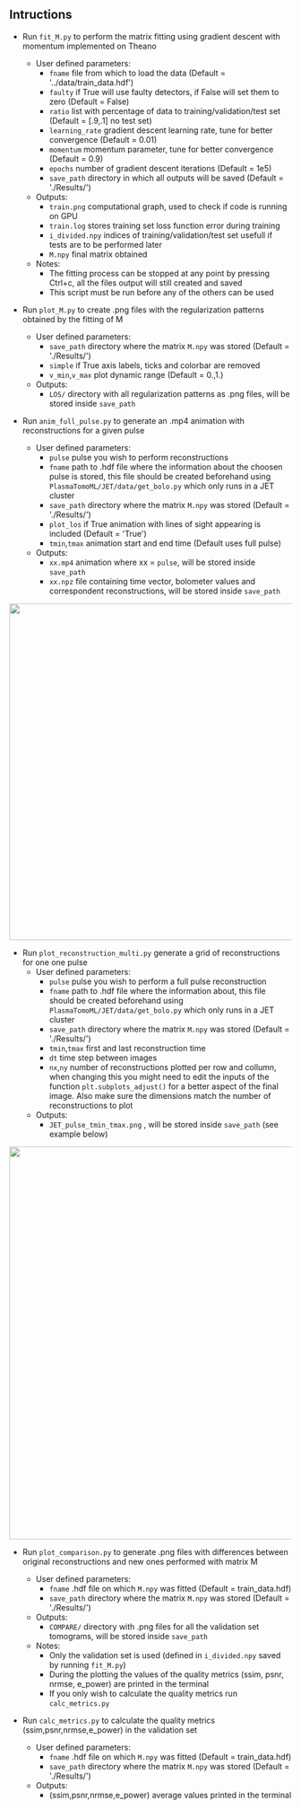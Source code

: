## Intructions

- Run `fit_M.py` to perform the matrix fitting using gradient descent with momentum implemented on Theano
  - User defined parameters:
    - `fname` file from which to load the data (Default = '../data/train_data.hdf')
    - `faulty` if True will use faulty detectors, if False will set them to zero (Default = False)
    - `ratio` list with percentage of data to training/validation/test set (Default = [.9,.1] no test set)
    - `learning_rate` gradient descent learning rate, tune for better convergence (Default = 0.01)
    - `momentum` momentum parameter, tune for better convergence (Default = 0.9)
    - `epochs` number of gradient descent iterations (Default = 1e5)
    - `save_path` directory in which all outputs will be saved (Default = './Results/')
  - Outputs:
    - `train.png` computational graph, used to check if code is running on GPU
    - `train.log` stores training set loss function error during training
    - `i_divided.npy` indices of training/validation/test set usefull if tests are to be performed later
    - `M.npy` final matrix obtained
  - Notes:
    - The fitting process can be stopped at any point by pressing Ctrl+c, all the files output will still created and saved
    - This script must be run before any of the others can be used

- Run `plot_M.py` to create .png files with the regularization patterns obtained by the fitting of M
  - User defined parameters:
    - `save_path` directory where the matrix `M.npy` was stored (Default = './Results/')
    - `simple` if True axis labels, ticks and colorbar are removed
    - `v_min`,`v_max` plot dynamic range (Default = 0.,1.)
  - Outputs:
    - `LOS/` directory with all regularization patterns as .png files, will be stored inside `save_path`

- Run `anim_full_pulse.py` to generate an .mp4 animation with reconstructions for a given pulse
  - User defined parameters:
    - `pulse` pulse you wish to perform reconstructions
    - `fname` path to .hdf file where the information about the choosen pulse is stored, this file should be created beforehand using `PlasmaTomoML/JET/data/get_bolo.py` which only runs in a JET cluster
    - `save_path` directory where the matrix `M.npy` was stored (Default = './Results/')
    - `plot_los` if True animation with lines of sight appearing is included (Default = 'True')
    - `tmin`,`tmax` animation start and end time (Default uses full pulse)
  - Outputs:
      - `xx.mp4` animation where xx = `pulse`, will be stored inside `save_path`
      - `xx.npz` file containing time vector, bolometer values and correspondent reconstructions, will be stored inside `save_path`
      
<p align="center">
  <img src="https://github.com/diogodcarvalho/PlasmaTomoML/blob/master/JET/M/92213.gif" width="600"/>
</p> 

- Run `plot_reconstruction_multi.py` generate a grid of reconstructions for one one pulse
  - User defined parameters:
       - `pulse` pulse you wish to perform a full pulse reconstruction
       - `fname` path to .hdf file where the information about, this file should be created beforehand using `PlasmaTomoML/JET/data/get_bolo.py` which only runs in a JET cluster
       - `save_path` directory where the matrix `M.npy` was stored (Default = './Results/') 
       - `tmin`,`tmax` first and last reconstruction time
       - `dt` time step between images
       - `nx`,`ny` number of reconstructions plotted per row and collumn, when changing this you might need to edit the inputs of the function `plt.subplots_adjust()` for a better aspect of the final image. Also make sure the dimensions match the number of reconstructions to plot
  - Outputs:
      - `JET_pulse_tmin_tmax.png` , will be stored inside `save_path` (see example below)
      
<p align="center">
  <img src=https://user-images.githubusercontent.com/32575442/43010481-82679900-8c38-11e8-8485-c459df86220e.png width="700"/>
</p> 

 - Run `plot_comparison.py` to generate .png files with differences between original reconstructions and new ones performed with matrix M
    - User defined parameters:
      - `fname` .hdf file on which `M.npy` was fitted (Default = train_data.hdf)
      - `save_path` directory where the matrix `M.npy` was stored (Default = './Results/')
    - Outputs:
      - `COMPARE/` directory with .png files for all the validation set tomograms, will be stored inside `save_path`
    - Notes:
      - Only the validation set is used (defined in `i_divided.npy` saved by running `fit_M.py`)
      - During the plotting the values of the quality metrics (ssim, psnr, nrmse, e_power) are printed in the terminal
      - If you only wish to calculate the quality metrics run `calc_metrics.py`

- Run `calc_metrics.py` to calculate the quality metrics (ssim,psnr,nrmse,e_power) in the validation set
    - User defined parameters:
      - `fname` .hdf file on which `M.npy` was fitted (Default = train_data.hdf)
      - `save_path` directory where the matrix `M.npy` was stored (Default = './Results/')
    - Outputs:
      - (ssim,psnr,nrmse,e_power) average values printed in the terminal
 
 
